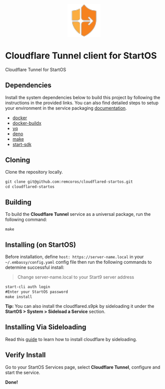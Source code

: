<p align="center">
  <img src="icon.png" alt="Project Logo" width="21%">
</p>

# Cloudflare Tunnel client for StartOS

Cloudflare Tunnel for StartOS

## Dependencies

Install the system dependencies below to build this project by following the instructions in the provided links. You can also find detailed steps to setup your environment in the service packaging [documentation](https://docs.start9.com/latest/developer-docs/packaging#development-environment).

- [docker](https://docs.docker.com/get-docker)
- [docker-buildx](https://docs.docker.com/buildx/working-with-buildx/)
- [yq](https://mikefarah.gitbook.io/yq)
- [deno](https://deno.land/)
- [make](https://www.gnu.org/software/make/)
- [start-sdk](https://github.com/Start9Labs/start-os/tree/sdk)

## Cloning

Clone the repository locally.

```
git clone git@github.com:remcoros/cloudflared-startos.git
cd cloudflared-startos
```

## Building

To build the **Cloudflare Tunnel** service as a universal package, run the following command:

```
make
```

## Installing (on StartOS)

Before installation, define `host: https://server-name.local` in your `~/.embassy/config.yaml` config file then run the following commands to determine successful install:

> Change server-name.local to your Start9 server address

```
start-cli auth login
#Enter your StartOS password
make install
```

**Tip:** You can also install the cloudflared.s9pk by sideloading it under the **StartOS > System > Sideload a Service** section.
## Installing Via Sideloading
Read this [guide](/Start9CloudGuide.md) to learn how to install cloudflare by sideloading.

## Verify Install

Go to your StartOS Services page, select **Cloudflare Tunnel**, configure and start the service.

**Done!**
